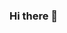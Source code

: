 ### Hi there 👋

<!--
**thind9x/thind9x** is a ✨ _special_ ✨ repository because its `README.md` (this file) appears on your GitHub profile.
![Thind9x's GitHub stats](https://github-readme-stats.vercel.app/api?username=thind9x&show_icons=true&theme=radical)

Here are some ideas to get you started:

- 🔭 I’m currently working on ...
- 🌱 I’m currently learning ...
- 👯 I’m looking to collaborate on ...
- 🤔 I’m looking for help with ...
- 💬 Ask me about ...
- 📫 How to reach me: ...
- 😄 Pronouns: ...
- ⚡ Fun fact: ...
-->
